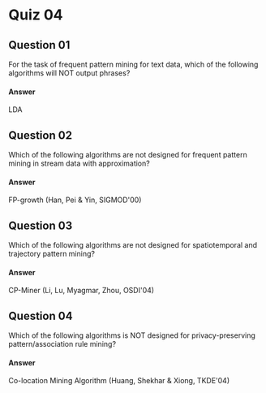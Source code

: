 Quiz 04
=======  

Question 01
-----------  
For the task of frequent pattern mining for text data, which of the following algorithms will NOT output phrases?  

#### Answer  
LDA  

Question 02
-----------  
Which of the following algorithms are not designed for frequent pattern mining in stream data with approximation?  

#### Answer  
FP-growth (Han, Pei & Yin, SIGMOD'00)  

Question 03
-----------  
Which of the following algorithms are not designed for spatiotemporal and trajectory pattern mining?  

#### Answer  
CP-Miner (Li, Lu, Myagmar, Zhou, OSDI'04)  

Question 04
-----------  
Which of the following algorithms is NOT designed for privacy-preserving pattern/association rule mining?  

#### Answer  
Co-location Mining Algorithm (Huang, Shekhar & Xiong, TKDE'04)  